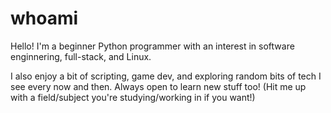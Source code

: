 # whoami

Hello! I'm a beginner Python programmer with an interest in software enginnering, full-stack, and Linux. 

I also enjoy a bit of scripting, game dev, and exploring random bits of tech I see every now and then. Always open to learn new stuff too! (Hit me up with a field/subject you're studying/working in if you want!)
